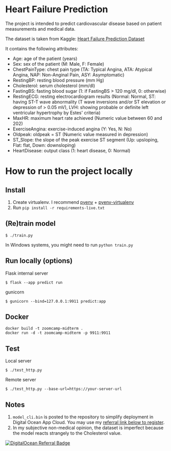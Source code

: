 # Heart Failure Prediction

The project is intended to predict cardiovascular disease based on patient measurements and medical data. 

The dataset is taken from Kaggle: [Heart Failure Prediction Dataset](https://www.kaggle.com/datasets/fedesoriano/heart-failure-prediction)

It contains the following attributes:
* Age: age of the patient (years)
* Sex: sex of the patient (M: Male, F: Female)
* ChestPainType: chest pain type (TA: Typical Angina, ATA: Atypical Angina, NAP: Non-Anginal Pain, ASY: Asymptomatic)
* RestingBP: resting blood pressure (mm Hg)
* Cholesterol: serum cholesterol (mm/dl)
* FastingBS: fasting blood sugar (1: if FastingBS > 120 mg/dl, 0: otherwise)
* RestingECG: resting electrocardiogram results (Normal: Normal, ST: having ST-T wave abnormality (T wave inversions and/or ST elevation or depression of > 0.05 mV), LVH: showing probable or definite left ventricular hypertrophy by Estes' criteria)
* MaxHR: maximum heart rate achieved (Numeric value between 60 and 202)
* ExerciseAngina: exercise-induced angina (Y: Yes, N: No)
* Oldpeak: oldpeak = ST (Numeric value measured in depression)
* ST_Slope: the slope of the peak exercise ST segment (Up: upsloping, Flat: flat, Down: downsloping)
* HeartDisease: output class (1: heart disease, 0: Normal)


# How to run the project locally

## Install

1. Create virtualenv. I recommend [pyenv](https://github.com/pyenv/pyenv) + [pyenv-virtualenv](https://github.com/pyenv/pyenv-virtualenv)
2. Run `pip install -r requirements-live.txt`

## (Re)train model

```
$ ./train.py
```

In Windows systems, you might need to run `python train.py`


## Run locally (options)

Flask internal server

```
$ flask --app predict run
```

gunicorn

```
$ gunicorn --bind=127.0.0.1:9911 predict:app
```

## Docker

```
docker build -t zoomcamp-midterm .
docker run -d -t zoomcamp-midterm -p 9911:9911
```

## Test

Local server
```
$ ./test_http.py
```

Remote server
```
$ ./test_http.py --base-url=https://your-server-url
```

## Notes

1. `model_cli.bin` is posted to the repository to simplify deployment in Digital Ocean App Cloud. You may use my [referral link below to register](https://m.do.co/c/ab9eac81b0cf).
2. In my subjective non-medical opinion, the dataset is imperfect because the model reacts strangely to the Cholesterol value.

[![DigitalOcean Referral Badge](https://web-platforms.sfo2.cdn.digitaloceanspaces.com/WWW/Badge%201.svg)](https://www.digitalocean.com/?refcode=ab9eac81b0cf&utm_campaign=Referral_Invite&utm_medium=Referral_Program&utm_source=badge)